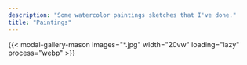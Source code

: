 ```yaml
---
description: "Some watercolor paintings sketches that I've done."
title: "Paintings"
---
```


{{< modal-gallery-mason images="*.jpg" width="20vw" loading="lazy" process="webp" >}}


